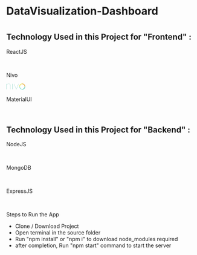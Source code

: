 <h1>DataVisualization-Dashboard<h1>
  
 
 
<h2>Technology Used in this Project for "Frontend" :</h2>
  <p>ReactJS</p>
    <img width=50px src="https://upload.wikimedia.org/wikipedia/commons/a/a7/React-icon.svg" alt="" </img>
  <p>Nivo</p>
  <img width=50px src="https://raw.githubusercontent.com/plouc/nivo/master/nivo.png" alt="" </img>
  <p>MaterialUI</p>
   <img width=50px src="https://material-ui.com/static/logo.png" alt="" </img>
 <h2>Technology Used in this Project for "Backend" :</h2>
  <p>NodeJS</p>
   <img width=50px src="https://i2.wp.com/chandanbhagat.com.np/wp-content/uploads/2021/05/nodejs-45adbe594d.png?fit=512%2C512&ssl=1" alt="" </img>
  <p>MongoDB</p>
  <img width=50px src="https://cdn.worldvectorlogo.com/logos/mongodb-icon-1.svg" alt="" </img>
  <p>ExpressJS</p>
    <img width=60px src="https://www.stevehcao.com/images/techDeck/Expressjs.png" alt="" </img>
  
Steps to Run the App
  <ul>
    <li>Clone / Download Project</li>
 <li>Open terminal in the source folder</li>
<li>Run "npm install" or "npm i" to download node_modules required</li>
<li>after completion, Run "npm start" command to start the server</li>
  </ul>
  
  
  
  
  

